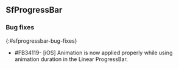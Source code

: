 ## SfProgressBar

### Bug fixes
{:#sfprogressbar-bug-fixes}

* \#FB34119- [iOS] Animation is now applied properly while using animation duration in the Linear ProgressBar.